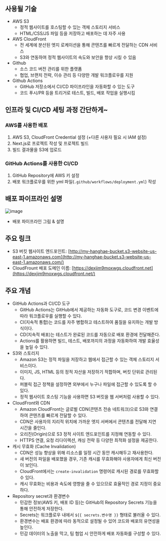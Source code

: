 ## 사용될 기술

- AWS S3
    - 정적 웹사이트를 호스팅할 수 있는 객체 스토리지 서비스
    - HTML/CSS/JS 파일 등을 저장하고 배포하는 데 자주 사용
- AWS CloudFront
    - 전 세계에 분산된 엣지 로케이션을 통해 콘텐츠를 빠르게 전달하는 CDN 서비스
    - S3와 연동하여 정적 웹사이트의 속도와 보안을 향상 시킬 수 있음
- Github
    - 소스 코드 버전 관리를 위한 플랫폼
    - 협업, 브랜치 전략, 이슈 관리 등 다양한 개발 워크플로우를 지원
- Github Actions
    - GitHub 저장소에서 CI/CD 파이프라인을 자동화할 수 있는 도구
    - 코드 푸시/PR 등을 트리거로 테스트, 빌드, 배포 작업을 실행시킴

## 인프라 및 CI/CD 세팅 과정 간단하게~

### AWS를 사용한 배포

1. AWS S3, CloudFront Credential 설정 (+다른 사용자 필요 시 IAM 설정)
2. Next.js로 프로젝트 작성 및 프로젝트 빌드
3. 빌드 결과물을 S3에 업로드

### GitHub Actions를 사용한 CI/CD

1. GitHub Repository에 AWS 키 설정
2. 배포 워크플로우를 위한 yml 파일(`.github/workflows/deployment.yml`) 작성

## 배포 파이프라인 설명

![image](https://github.com/user-attachments/assets/2d7c8e4f-f382-4be3-bde8-bf96ee10be08)

- 배포 파이프라인 그림 & 설명

## 주요 링크

- S3 버킷 웹사이트 엔드포인트: [http://my-hanghae-bucket.s3-website-us-east-1.amazonaws.com](http://my-hanghae-bucket.s3-website-us-east-1.amazonaws.com/)
- CloudFrount 배포 도메인 이름: [https://dexjim9moxwgs.cloudfront.net](https://dexjim9moxwgs.cloudfront.net/)

## 주요 개념

- GitHub Actions과 CI/CD 도구
    - GitHub Actions는 GitHub에서 제공하는 자동화 도구로, 코드 변경 이벤트에 따라 워크플로우를 실행할 수 있다.
    - CI(지속적 통합)는 코드를 자주 병합하고 테스트하여 품질을 유지하는 개발 방식이다.
    - CD(지속적 배포)는 테스트가 완료된 코드를 자동으로 배포 환경에 전달해준다.
    - Actions를 활용하면 빌드, 테스트, 배포까지의 과정을 자동화하여 개발 효율성을 높일 수 있다.
- S3와 스토리지
    - Amazon S3는 정적 파일을 저장하고 웹에서 접근할 수 있는 객체 스토리지 서비스이다.
    - 이미지, JS, HTML 등의 정적 자산을 저장하기 적합하며, 버킷 단위로 관리된다.
    - 퍼블릭 접근 정책을 설정하면 외부에서 누구나 파일에 접근할 수 있도록 할 수 있다.
    - 정적 웹사이트 호스팅 기능을 사용하면 S3 버킷을 웹 서버처럼 사용할 수 있다.
- CloudFront와 CDN
    - Amazon CloudFront는 글로벌 CDN(콘텐츠 전송 네트워크)으로 S3와 연결하여 콘텐츠를 빠르게 전달할 수 있다.
    - CDN은 사용자의 지리적 위치에 가까운 엣지 서버에서 콘텐츠를 전달해 지연 시간을 줄인다.
    - 오리진(Origin)으로 S3 정적 사이트 엔드포인트를 지정해 연동할 수 있다.
    - HTTPS 연결, 요청 리다이렉션, 캐싱 전략 등 다양한 최적화 설정을 제공한다.
- 캐시 무효화 (Cache Invalidation)
    - CDN은 성능 향상을 위해 리소스를 일정 시간 동안 캐시해두고 재사용한다.
    - 새 버전의 파일을 배포했을 경우, 기존 캐시를 무효화해야 사용자에게 최신 버전이 보인다.
    - CloudFront에서는 `create-invalidation` 명령어로 캐시된 경로를 무효화할 수 있다.
    - 캐시 무효화는 비용과 속도에 영향을 줄 수 있으므로 효율적인 경로 지정이 중요하다.
- Repository secret과 환경변수
    - 민감한 정보(AWS 키, 배포 ID 등)는 GitHub의 Repository Secrets 기능을 통해 안전하게 저장한다.
    - Secrets는 워크플로우 내에서 `${{ secrets.변수명 }}` 형태로 불러올 수 있다.
    - 환경변수는 배포 환경에 따라 동적으로 설정될 수 있어 코드와 배포의 유연성을 높인다.
    - 민감 데이터의 노출을 막고, 팀 협업 시 안전하게 배포 자동화를 구성할 수 있다.
